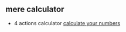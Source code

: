 ## mere calculator

- 4 actions calculator [calculate your numbers](https://ghostdainy.github.io/calculator1/)


